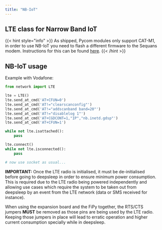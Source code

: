 ```yaml
---
title: "NB-IoT"
---
```


## LTE class for Narrow Band IoT

{{< hint style="info" >}}
As shipped, Pycom modules only support CAT-M1, in order to use NB-IoT you need to flash a different firmware to the Sequans modem. Instructions for this can be found [here](firmware).
{{< /hint >}}

## NB-IoT usage

Example with Vodafone:

```python
from network import LTE

lte = LTE()
lte.send_at_cmd('AT+CFUN=0')
lte.send_at_cmd('AT!="clearscanconfig"')
lte.send_at_cmd('AT!="addscanband band=20"')
lte.send_at_cmd('AT!="disablelog 1"')
lte.send_at_cmd('AT+CGDCONT=1,"IP","nb.inetd.gdsp"')
lte.send_at_cmd('AT+CFUN=1')

while not lte.isattached():
    pass

lte.connect()
while not lte.isconnected():
    pass

# now use socket as usual...
```

**IMPORTANT:** Once the LTE radio is initialised, it must be de-initialised before going to deepsleep in order to ensure minimum power consumption. This is required due to the LTE radio being powered independently and allowing use cases which require the system to be taken out from deepsleep by an event from the LTE network (data or SMS received for instance).

When using the expansion board and the FiPy together, the RTS/CTS jumpers **MUST** be removed as those pins are being used by the LTE radio. Keeping those jumpers in place will lead to erratic operation and higher current consumption specially while in deepsleep.

